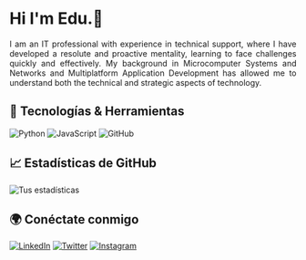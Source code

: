 # Hi I'm Edu.👋
<p align="justify">
I am an IT professional with experience in technical support, where I have developed a resolute and proactive mentality, learning to face challenges quickly and effectively. My background in Microcomputer Systems and Networks and Multiplatform Application Development has allowed me to understand both the technical and strategic aspects of technology.
</p>

## 🚀 Tecnologías & Herramientas
![Python](https://img.shields.io/badge/-Python-3776AB?style=flat-square&logo=python&logoColor=white)
![JavaScript](https://img.shields.io/badge/-JavaScript-F7DF1E?style=flat-square&logo=javascript&logoColor=black)
![GitHub](https://img.shields.io/badge/-GitHub-181717?style=flat-square&logo=github)

## 📈 Estadísticas de GitHub
![Tus estadísticas](https://github-readme-stats.vercel.app/api?username=Muppeds&show_icons=true&theme=dracula)

## 🌍 Conéctate conmigo
[![LinkedIn](https://img.shields.io/badge/-LinkedIn-0077B5?style=flat-square&logo=linkedin&logoColor=white)](https://linkedin.com/in/eduardo-mancebo-gamella-314423256)
[![Twitter](https://img.shields.io/badge/-Twitter-1DA1F2?style=flat-square&logo=twitter&logoColor=white)](https://twitter.com/MisterManses)
[![Instagram](https://img.shields.io/badge/-Instagram-E4405F?style=flat-square&logo=instagram&logoColor=white)](https://www.instagram.com/edduumdz/)
